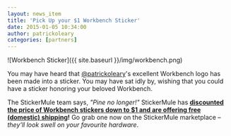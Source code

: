 ```yaml
---
layout: news_item
title: 'Pick Up your $1 Workbench Sticker'
date: 2015-01-05 10:34:00
author: patrickoleary
categories: [partners]
---
```


![Workbench Sticker]({{ site.baseurl }}/img/workbench.png)

You may have heard that [@patrickoleary](https://github.com/patrickoleary)'s excellent
Workbench logo has been made into a sticker. You may have sat idly by, wishing
that you could have a sticker honoring your beloved Workbench.

The StickerMule team says, *"Pine no longer!"* StickerMule has **[discounted the
price of Workbench stickers down to $1 and are offering free (domestic)
shipping](http://www.stickermule.com/)!** Go grab one now on the StickerMule marketplace –
*they'll look swell on your favourite hardware*.
